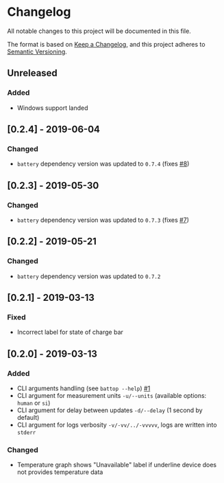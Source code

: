 # Changelog
All notable changes to this project will be documented in this file.

The format is based on [Keep a Changelog](https://keepachangelog.com/en/1.0.0/),
and this project adheres to [Semantic Versioning](https://semver.org/spec/v2.0.0.html).

## Unreleased
### Added
- Windows support landed

## [0.2.4] - 2019-06-04
### Changed

- `battery` dependency version was updated to `0.7.4` (fixes [#8](https://github.com/svartalf/rust-battop/issues/8))

## [0.2.3] - 2019-05-30
### Changed

- `battery` dependency version was updated to `0.7.3` (fixes [#7](https://github.com/svartalf/rust-battop/issues/7))

## [0.2.2] - 2019-05-21
### Changed

- `battery` dependency version was updated to `0.7.2`

## [0.2.1] - 2019-03-13
### Fixed

- Incorrect label for state of charge bar

## [0.2.0] - 2019-03-13
### Added
- CLI arguments handling (see `battop --help`) [#1](https://github.com/svartalf/rust-battop/issues/1)
- CLI argument for measurement units `-u/--units` (available options: `human` or `si`)
- CLI argument for delay between updates `-d/--delay` (1 second by default)
- CLI argument for logs verbosity `-v/-vv/../-vvvvv`, logs are written into `stderr`

### Changed
- Temperature graph shows "Unavailable" label if underline device does not provides temperature data
